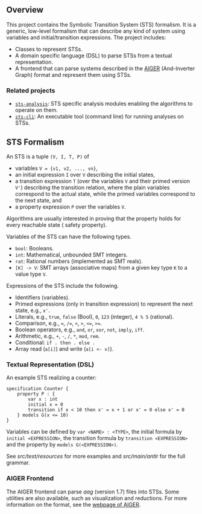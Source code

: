 ## Overview

This project contains the Symbolic Transition System (STS) formalism.
It is a generic, low-level formalism that can describe any kind of system using variables and
initial/transition expressions.
The project includes:

* Classes to represent STSs.
* A domain specific language (DSL) to parse STSs from a textual representation.
* A frontend that can parse systems described in the [AIGER](http://fmv.jku.at/aiger/) (And-Inverter
  Graph) format and represent them using STSs.

### Related projects

* [`sts-analysis`](../sts-analysis/README.md): STS specific analysis modules enabling the algorithms
  to operate on them.
* [`sts-cli`](../sts-cli/README.md): An executable tool (command line) for running analyses on STSs.

## STS Formalism

An STS is a tuple `(V, I, T, P)` of

* variables `V = {v1, v2, ..., vn}`,
* an initial expression `I` over `V` describing the initial states,
* a transition expression `T` (over the variables `V` and their primed version `V'`) describing the
  transition relation, where the plain variables correspond to the actual state, while the primed
  variables correspond to the next state, and
* a property expression `P` over the variables `V`.

Algorithms are usually interested in proving that the property holds for every reachable state (
safety property).

Variables of the STS can have the following types.

* `bool`: Booleans.
* `int`: Mathematical, unbounded SMT integers.
* `rat`: Rational numbers (implemented as SMT reals).
* `[K] -> V`: SMT arrays (associative maps) from a given key type `K` to a value type `V`.

Expressions of the STS include the following.

* Identifiers (variables).
* Primed expressions (only in transition expression) to represent the next state, e.g., `x'`.
* Literals, e.g., `true`, `false` (Bool), `0`, `123` (integer), `4 % 5` (rational).
* Comparison, e.g., `=`, `/=`, `<`, `>`, `<=`, `>=`.
* Boolean operators, e.g., `and`, `or`, `xor`, `not`, `imply`, `iff`.
* Arithmetic, e.g., `+`, `-`, `/`, `*`, `mod`, `rem`.
* Conditional: `if . then . else .`
* Array read (`a[i]`) and write (`a[i <- v]`).

### Textual Representation (DSL)

An example STS realizing a counter:

```
specification Counter {
    property P : {	
        var x : int
        initial x = 0
        transition if x < 10 then x' = x + 1 or x' = 0 else x' = 0
    } models G(x <= 10)
}
```

Variables can be defined by `var <NAME> : <TYPE>`, the initial formula by `initial <EXPRESSION>`,
the transition formula by `transition <EXPRESSION>` and the property by `models G(<EXPRESSION>)`.

See _src/test/resources_ for more examples and _src/main/antlr_ for the full grammar.

### AIGER Frontend

The AIGER frontend can parse _aag_ (version 1.7) files into STSs.
Some utilities are also available, such as visualization and reductions.
For more information on the format, see the [webpage of AIGER](http://fmv.jku.at/aiger/).